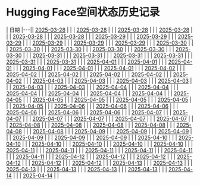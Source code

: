 # Hugging Face空间状态历史记录

| 日期 
|---|| [2025-03-28](https://github.com/njchj/huggingface-keeper/commits/ef228af4a86983e31f9a4977c8231366cdbf7324/docs/index.html) |  |
| [2025-03-28](https://github.com/njchj/huggingface-keeper/commits/33039b8c74f2aefbf2d941486b48c13ce2be80f4/docs/index.html) |  |
| [2025-03-28](https://github.com/njchj/huggingface-keeper/commits/b1dabbf9e48f8d1fc0a5c228726bc8f1a95b45a3/docs/index.html) |  |
| [2025-03-28](https://github.com/njchj/huggingface-keeper/commits/de19081610e68fec39717f9c05a1cc123d4eb8fc/docs/index.html) |  |
| [2025-03-28](https://github.com/njchj/huggingface-keeper/commits/d40ecab65b18841ae253553f4c058361bd56fc6d/docs/index.html) |  |
| [2025-03-28](https://github.com/njchj/huggingface-keeper/commits/4c35ace698ef95b84d67646090d85c848eb23aad/docs/index.html) |  |
| [2025-03-29](https://github.com/njchj/huggingface-keeper/commits/1b127075c2dd38b981380e95b98c94d72d1bc236/docs/index.html) |  |
| [2025-03-29](https://github.com/njchj/huggingface-keeper/commits/7fe36677f643eab4667430788f798eb645fd4d7c/docs/index.html) |  |
| [2025-03-29](https://github.com/njchj/huggingface-keeper/commits/62f291d567ffb3beb45cf1b01004c01558f8c7d9/docs/index.html) |  |
| [2025-03-29](https://github.com/njchj/huggingface-keeper/commits/aae19b8e69122e8647dfbb6283c0f4243b5e4d66/docs/index.html) |  |
| [2025-03-29](https://github.com/njchj/huggingface-keeper/commits/99d0ec2a8779c027c9a2d2f3e39b07d95e803ba7/docs/index.html) |  |
| [2025-03-29](https://github.com/njchj/huggingface-keeper/commits/94c785ee529f2d9e3c1d71b3d4eff9ac1166082e/docs/index.html) |  |
| [2025-03-30](https://github.com/njchj/huggingface-keeper/commits/5a025cd97c4d9eb4acf2704b5a61d54969196a08/docs/index.html) |  |
| [2025-03-30](https://github.com/njchj/huggingface-keeper/commits/1dd54148575f11d1911a7c950e0d7f7779d5c6ab/docs/index.html) |  |
| [2025-03-30](https://github.com/njchj/huggingface-keeper/commits/9d38523f89296a762472dd76fa2b4de97ad039d9/docs/index.html) |  |
| [2025-03-30](https://github.com/njchj/huggingface-keeper/commits/ed0ef00b2e526917838d6d570f5d80ddde93e2dd/docs/index.html) |  |
| [2025-03-30](https://github.com/njchj/huggingface-keeper/commits/1da80a8db0f2e099e1994d16b663d4aed2e18a9d/docs/index.html) |  |
| [2025-03-30](https://github.com/njchj/huggingface-keeper/commits/62bfd6f3cf7c9e9d85907048cbcbcf42120725b7/docs/index.html) |  |
| [2025-03-31](https://github.com/njchj/huggingface-keeper/commits/b2c4fca7ffcf5c1b12d9bc4de7dfe7ca52bcd4a1/docs/index.html) |  |
| [2025-03-31](https://github.com/njchj/huggingface-keeper/commits/50c3bef4d737c10181a27d5f6b9cd89779774440/docs/index.html) |  |
| [2025-03-31](https://github.com/njchj/huggingface-keeper/commits/640220a125238ecb743cb659726bfb99a4341853/docs/index.html) |  |
| [2025-03-31](https://github.com/njchj/huggingface-keeper/commits/c07b08ee294ec75506c9250f11808c625c4e8673/docs/index.html) |  |
| [2025-03-31](https://github.com/njchj/huggingface-keeper/commits/91f82e0ce480d16658884301fb298537982c0976/docs/index.html) |  |
| [2025-03-31](https://github.com/njchj/huggingface-keeper/commits/8c0b1551c043811beeffbb3743fde11696bb3e61/docs/index.html) |  |
| [2025-04-01](https://github.com/njchj/huggingface-keeper/commits/530af1140559c72d76bde1c49398758c71706500/docs/index.html) |  |
| [2025-04-01](https://github.com/njchj/huggingface-keeper/commits/5f787d2e2498354ca536a526d9f6e1071f1ec058/docs/index.html) |  |
| [2025-04-01](https://github.com/njchj/huggingface-keeper/commits/425b2c557d0759eb9547ad964d84fd1b2c676776/docs/index.html) |  |
| [2025-04-01](https://github.com/njchj/huggingface-keeper/commits/6c35b1678cd9d09810984e8033d80b8e3e61fcf3/docs/index.html) |  |
| [2025-04-01](https://github.com/njchj/huggingface-keeper/commits/5f512d41a2f2772e2f798ec615d2c85724900e7a/docs/index.html) |  |
| [2025-04-01](https://github.com/njchj/huggingface-keeper/commits/4d1812ef84944ee4283d070cd0ff54fd92ff7f55/docs/index.html) |  |
| [2025-04-02](https://github.com/njchj/huggingface-keeper/commits/0bf6a498e5a72d826d98a5ea9db682c0324480ce/docs/index.html) |  |
| [2025-04-02](https://github.com/njchj/huggingface-keeper/commits/96d7fdae5cc78de9327ea42c86f1235edd482e42/docs/index.html) |  |
| [2025-04-02](https://github.com/njchj/huggingface-keeper/commits/0c6b9b64466a476d8cd2048fe5b8a9d2ea6e435c/docs/index.html) |  |
| [2025-04-02](https://github.com/njchj/huggingface-keeper/commits/6f83b4b2c9459a4d8ecd96fd1d7c0e977f1cefaf/docs/index.html) |  |
| [2025-04-02](https://github.com/njchj/huggingface-keeper/commits/c5b5970ede7fb6ec7b16dfbd0247d33a6b0fefd7/docs/index.html) |  |
| [2025-04-02](https://github.com/njchj/huggingface-keeper/commits/4fe573807754f1dcd08c3be41a0c586c9617767f/docs/index.html) |  |
| [2025-04-03](https://github.com/njchj/huggingface-keeper/commits/2624e79d08fa61d63c4489ed84f6fdfda8e69015/docs/index.html) |  |
| [2025-04-03](https://github.com/njchj/huggingface-keeper/commits/ebc0ad051a0649b36d038d8848f2ce726a847297/docs/index.html) |  |
| [2025-04-03](https://github.com/njchj/huggingface-keeper/commits/da88c9b5e2c873181355d8edd2166ead39d89b5b/docs/index.html) |  |
| [2025-04-03](https://github.com/njchj/huggingface-keeper/commits/7d8a720ac1ef5a05ca910ae10e4c0fb6321262b0/docs/index.html) |  |
| [2025-04-03](https://github.com/njchj/huggingface-keeper/commits/2ff018ed7db559cd1333b9d32717c3cd2d1cf86c/docs/index.html) |  |
| [2025-04-03](https://github.com/njchj/huggingface-keeper/commits/0c089f613001fd22a0a35050646b0967d3a36171/docs/index.html) |  |
| [2025-04-04](https://github.com/njchj/huggingface-keeper/commits/b916a349aaaf40c128797f02f7f2964922ac4467/docs/index.html) |  |
| [2025-04-04](https://github.com/njchj/huggingface-keeper/commits/d6e2e80675413996f2fe44345e6a9923d7d25dd9/docs/index.html) |  |
| [2025-04-04](https://github.com/njchj/huggingface-keeper/commits/937c582dde99a5fc0e76607d29e9cfbec7a48dff/docs/index.html) |  |
| [2025-04-04](https://github.com/njchj/huggingface-keeper/commits/b07fdea172805946b6c3ed796b816d9e381aa899/docs/index.html) |  |
| [2025-04-04](https://github.com/njchj/huggingface-keeper/commits/7b39fe48a9c03013f117615a568a7faeef3b56aa/docs/index.html) |  |
| [2025-04-04](https://github.com/njchj/huggingface-keeper/commits/d4f57ccc813419b07db95f02511df7760fc7b7d6/docs/index.html) |  |
| [2025-04-05](https://github.com/njchj/huggingface-keeper/commits/941c7b1593f4caa33a9e25ec58722c9f24a5f111/docs/index.html) |  |
| [2025-04-05](https://github.com/njchj/huggingface-keeper/commits/6179f578e33a558fbd926e37af6980dbf4719663/docs/index.html) |  |
| [2025-04-05](https://github.com/njchj/huggingface-keeper/commits/57e996a1fb3b33f0b3a9e6c01144ab49f631cc5a/docs/index.html) |  |
| [2025-04-05](https://github.com/njchj/huggingface-keeper/commits/a6ea54393cc75ef31b4c7b85d7811c3e47531287/docs/index.html) |  |
| [2025-04-05](https://github.com/njchj/huggingface-keeper/commits/da0623ccac25803cbd8245523076c653ee0f559d/docs/index.html) |  |
| [2025-04-05](https://github.com/njchj/huggingface-keeper/commits/5760a41b223028d98ba9005aa0784fc3dd90d612/docs/index.html) |  |
| [2025-04-06](https://github.com/njchj/huggingface-keeper/commits/04592ae88ac47dc3d6b36de3159836e1a1706d5d/docs/index.html) |  |
| [2025-04-06](https://github.com/njchj/huggingface-keeper/commits/8b3b345f9cfba04625c7fa4f8f792d8e20456bed/docs/index.html) |  |
| [2025-04-06](https://github.com/njchj/huggingface-keeper/commits/0ebcf434ffabfce697eca5e4679bedbf80a1824e/docs/index.html) |  |
| [2025-04-06](https://github.com/njchj/huggingface-keeper/commits/aed649cdb2b2864de7eb3ea123f179227cc1f8ef/docs/index.html) |  |
| [2025-04-06](https://github.com/njchj/huggingface-keeper/commits/833721222e2238f7bc9ed0b85536be12ed1cb381/docs/index.html) |  |
| [2025-04-06](https://github.com/njchj/huggingface-keeper/commits/0ac388deab39ebbecd49340daba8ca50adc3fee6/docs/index.html) |  |
| [2025-04-07](https://github.com/njchj/huggingface-keeper/commits/795200760a236bb2d43209ea22232f0abfaf5411/docs/index.html) |  |
| [2025-04-07](https://github.com/njchj/huggingface-keeper/commits/9bb4d08e3ad793601a86eec262168c33ff0545d1/docs/index.html) |  |
| [2025-04-07](https://github.com/njchj/huggingface-keeper/commits/66548ecb5b2f930666d6a6dbf3c7636a61a52b73/docs/index.html) |  |
| [2025-04-07](https://github.com/njchj/huggingface-keeper/commits/bfe0ba6926c741235d38d608595e4d8852872188/docs/index.html) |  |
| [2025-04-07](https://github.com/njchj/huggingface-keeper/commits/7b8d8056022a233b80318d46dd45a62f08d4ffd5/docs/index.html) |  |
| [2025-04-07](https://github.com/njchj/huggingface-keeper/commits/0ccdd6eb2b790b1311d3b933ad35bfc3836a0a26/docs/index.html) |  |
| [2025-04-08](https://github.com/njchj/huggingface-keeper/commits/b5078368eeabe63568b97bbc27b2c324a2d6f963/docs/index.html) |  |
| [2025-04-08](https://github.com/njchj/huggingface-keeper/commits/d1e19ecd01f5db910bb2c65a785a74e09bd52bd3/docs/index.html) |  |
| [2025-04-08](https://github.com/njchj/huggingface-keeper/commits/b576b4b0a71edc6e94c7abca79459d90cd3ae396/docs/index.html) |  |
| [2025-04-08](https://github.com/njchj/huggingface-keeper/commits/bd2d8eff50c7df8063e5a9223ad08ad4f76f0578/docs/index.html) |  |
| [2025-04-08](https://github.com/njchj/huggingface-keeper/commits/cbf9b7663efbdab5424e08bd1463947167b8e9be/docs/index.html) |  |
| [2025-04-08](https://github.com/njchj/huggingface-keeper/commits/0a9c5b436c104d101b566c006431d5662a414260/docs/index.html) |  |
| [2025-04-09](https://github.com/njchj/huggingface-keeper/commits/9a14a9b576ee140429301a991096c6f70e9d1d28/docs/index.html) |  |
| [2025-04-09](https://github.com/njchj/huggingface-keeper/commits/63644622e936268b4c5d65422ec9e16cc34a9dae/docs/index.html) |  |
| [2025-04-09](https://github.com/njchj/huggingface-keeper/commits/518956de66edd0ada6837c4f6cc8f98cc84eaa43/docs/index.html) |  |
| [2025-04-09](https://github.com/njchj/huggingface-keeper/commits/e4cb18f6c432dabc51576bc0014000153d081023/docs/index.html) |  |
| [2025-04-09](https://github.com/njchj/huggingface-keeper/commits/bee71748bd97811b97c688f83244f1444c5959b7/docs/index.html) |  |
| [2025-04-09](https://github.com/njchj/huggingface-keeper/commits/e6c511fc97567d63f0a42353c51bbe4cb2c4ffbe/docs/index.html) |  |
| [2025-04-10](https://github.com/njchj/huggingface-keeper/commits/d70db2c94526a5184727e73d3c2e4883a43aefde/docs/index.html) |  |
| [2025-04-10](https://github.com/njchj/huggingface-keeper/commits/005f695b32c09a522e15ca76d6e86c23b2601cd0/docs/index.html) |  |
| [2025-04-10](https://github.com/njchj/huggingface-keeper/commits/32a5f182237b18e73cd1649894d653ee601fc416/docs/index.html) |  |
| [2025-04-10](https://github.com/njchj/huggingface-keeper/commits/8f4be9171ea039ad7472093afa2f3df328b2ac38/docs/index.html) |  |
| [2025-04-10](https://github.com/njchj/huggingface-keeper/commits/a50c15cdaa643eb6075c11667e5f569a8555a90e/docs/index.html) |  |
| [2025-04-10](https://github.com/njchj/huggingface-keeper/commits/71e43e745421226b68dc95c8414efa3c1c948371/docs/index.html) |  |
| [2025-04-11](https://github.com/njchj/huggingface-keeper/commits/8a857ba470625f3fe7b7d80171d7b650001eb33c/docs/index.html) |  |
| [2025-04-11](https://github.com/njchj/huggingface-keeper/commits/7f1113737183f2cd67f04c3acb8144e770665444/docs/index.html) |  |
| [2025-04-11](https://github.com/njchj/huggingface-keeper/commits/9254680e02cc7b91b1ff5fbf2a53476df77d48b8/docs/index.html) |  |
| [2025-04-11](https://github.com/njchj/huggingface-keeper/commits/dd6ff7362353d3bab20551487bb474c4064c9c48/docs/index.html) |  |
| [2025-04-11](https://github.com/njchj/huggingface-keeper/commits/34e65f1a832d7fd49b66a6b218e7b5a882ccc43c/docs/index.html) |  |
| [2025-04-11](https://github.com/njchj/huggingface-keeper/commits/41a467d876fb51a71bd3e11693e81c173da9880b/docs/index.html) |  |
| [2025-04-12](https://github.com/njchj/huggingface-keeper/commits/2a2dfcf447bfc3f1cf9d4262bedfc7060b7d262e/docs/index.html) |  |
| [2025-04-12](https://github.com/njchj/huggingface-keeper/commits/b4df2bed193e678bdb43ca82e00e5eae3c20bc4e/docs/index.html) |  |
| [2025-04-12](https://github.com/njchj/huggingface-keeper/commits/95c9f1218818c7be45ad7fc23d1f08b6ee3be682/docs/index.html) |  |
| [2025-04-12](https://github.com/njchj/huggingface-keeper/commits/2589e15f313e59941d04834566d71aa10b67e7f1/docs/index.html) |  |
| [2025-04-12](https://github.com/njchj/huggingface-keeper/commits/29c3278c6667d38755772b577a639fbd08c80910/docs/index.html) |  |
| [2025-04-12](https://github.com/njchj/huggingface-keeper/commits/2f3ccc0196f2055fcda9d4df3eb2d5f9d3e2d58f/docs/index.html) |  |
| [2025-04-13](https://github.com/njchj/huggingface-keeper/commits/5e1c8dcb2c59076b9e7441a2bf65ca53412e8f23/docs/index.html) |  |
| [2025-04-13](https://github.com/njchj/huggingface-keeper/commits/fc6801675d46d9146044b7bfe80efce91a450174/docs/index.html) |  |
| [2025-04-13](https://github.com/njchj/huggingface-keeper/commits/1d20bd9d8d3f5c3921945bc09c0365ed93db3364/docs/index.html) |  |
| [2025-04-13](https://github.com/njchj/huggingface-keeper/commits/0c78f09fc772ce2166051b2966876432355826ac/docs/index.html) |  |
| [2025-04-13](https://github.com/njchj/huggingface-keeper/commits/6ce2aebbe6e7b3eaa0a77cf682bc26a757813090/docs/index.html) |  |
| [2025-04-13](https://github.com/njchj/huggingface-keeper/commits/a27b0d106b414dc2ac2962c88e89739a919b2b3c/docs/index.html) |  |
| [2025-04-14](https://github.com/njchj/huggingface-keeper/commits/39edbd301a39d4f29f2a233c77e53b29d03dec61/docs/index.html) |  |
| [2025-04-14](https://github.com/njchj/huggingface-keeper/commits/417ec3e05ec33204a2f35e345518aa16e28f6b4d/docs/index.html) |  |

